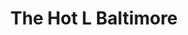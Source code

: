 ---
title: The Hot L Baltimore
year: 2016
opening_date: 2016-12-09
closing_date: 2016-12-10
layout: productions
image: 2016_The_Hot_L_Baltimore.webp
image_caption: Poster for the 2016 production of The Hot L Baltimore
image_credit: Phase Eight Theater Company
playbill: 
category: 
Theatre: Phase Eight Theater Company
Playwright: Landford Wilson
showtimes: 
  - 2016-12-09 20:00:00
  - 2016-12-10 20:00:00
cast:
  Mrs. Bellot: Clauda Laster
  The Girl: Jeanette Schock
  Paul Granger III: Derick Grant
  April Green: Amy Leone
  Jackie: Miles Laura Para
  Jamie: Hays Jacobs
  Mr. Katz: Samuel Fisher
  Bill Lewis: Rich Pintello
  Millie: Brooks Ann Meierdierks
  Mr. Morse: Brad Trowbridge
  Suzy: Amber Brown
  Mrs. Oxenham: Deanna Mcneely
  Delivery Boy: Mitchell Wohl
  April's Jon: Mitchell Wohl
  Cab Driver: Mitchell Wohl
crew:
orchestra:
external_links:
---